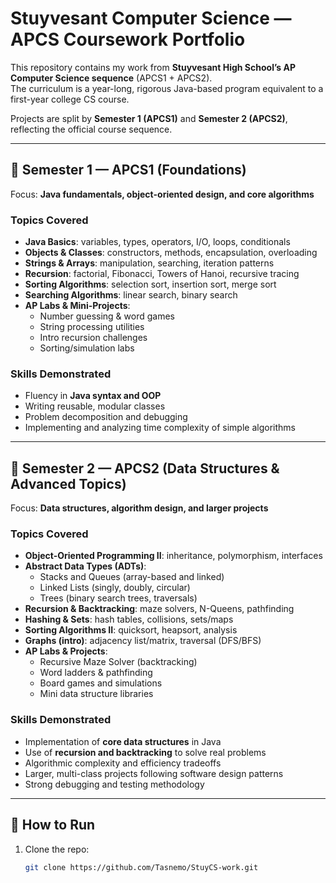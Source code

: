 # Stuyvesant Computer Science — APCS Coursework Portfolio

This repository contains my work from **Stuyvesant High School’s AP Computer Science sequence** (APCS1 + APCS2).  
The curriculum is a year-long, rigorous Java-based program equivalent to a first-year college CS course.  

Projects are split by **Semester 1 (APCS1)** and **Semester 2 (APCS2)**, reflecting the official course sequence.

---

## 📂 Semester 1 — APCS1 (Foundations)

Focus: **Java fundamentals, object-oriented design, and core algorithms**

### Topics Covered
- **Java Basics**: variables, types, operators, I/O, loops, conditionals
- **Objects & Classes**: constructors, methods, encapsulation, overloading
- **Strings & Arrays**: manipulation, searching, iteration patterns
- **Recursion**: factorial, Fibonacci, Towers of Hanoi, recursive tracing
- **Sorting Algorithms**: selection sort, insertion sort, merge sort
- **Searching Algorithms**: linear search, binary search
- **AP Labs & Mini-Projects**: 
  - Number guessing & word games
  - String processing utilities
  - Intro recursion challenges
  - Sorting/simulation labs

### Skills Demonstrated
- Fluency in **Java syntax and OOP**
- Writing reusable, modular classes
- Problem decomposition and debugging
- Implementing and analyzing time complexity of simple algorithms

---

## 📂 Semester 2 — APCS2 (Data Structures & Advanced Topics)

Focus: **Data structures, algorithm design, and larger projects**

### Topics Covered
- **Object-Oriented Programming II**: inheritance, polymorphism, interfaces
- **Abstract Data Types (ADTs)**:
  - Stacks and Queues (array-based and linked)
  - Linked Lists (singly, doubly, circular)
  - Trees (binary search trees, traversals)
- **Recursion & Backtracking**: maze solvers, N-Queens, pathfinding
- **Hashing & Sets**: hash tables, collisions, sets/maps
- **Sorting Algorithms II**: quicksort, heapsort, analysis
- **Graphs (intro)**: adjacency list/matrix, traversal (DFS/BFS)
- **AP Labs & Projects**:
  - Recursive Maze Solver (backtracking)
  - Word ladders & pathfinding
  - Board games and simulations
  - Mini data structure libraries

### Skills Demonstrated
- Implementation of **core data structures** in Java
- Use of **recursion and backtracking** to solve real problems
- Algorithmic complexity and efficiency tradeoffs
- Larger, multi-class projects following software design patterns
- Strong debugging and testing methodology

---

## 🚀 How to Run

1. Clone the repo:
   ```bash
   git clone https://github.com/Tasnemo/StuyCS-work.git
